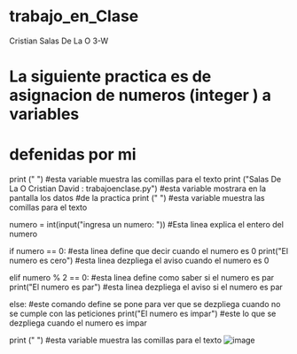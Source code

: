 # trabajo_en_Clase
Cristian Salas De La O 3-W
# La siguiente practica es de asignacion de numeros (integer ) a variables 
# defenidas por mi

print (" ") #esta variable muestra las comillas para el texto
print ("Salas De La O Cristian David : trabajoenclase.py") #esta variable mostrara en la pantalla los datos 
#de la practica
print (" ") #esta variable muestra las comillas para el texto 

numero = int(input("ingresa un numero: ")) #Esta linea explica el entero del numero

if numero == 0: #esta linea define que decir cuando el numero es 0
    print("El numero es cero") #esta linea dezpliega el aviso cuando el numero es 0

elif numero % 2 == 0: #esta linea define como saber si el numero es par
    print("El numero es par") #esta linea dezpliega el aviso si el numero es par

else: #este comando define se pone para ver que se dezpliega cuando no se cumple con las peticiones 
    print("El numero es impar") #este lo que se dezpliega cuando el numero es impar 

print (" ") #esta variable muestra las comillas para el texto 
![image](https://github.com/user-attachments/assets/ec405070-75c8-4ba5-b0e1-8c6b51cad263)
